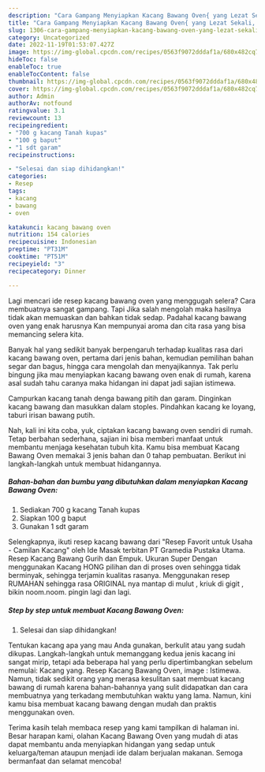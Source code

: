 ```yaml
---
description: "Cara Gampang Menyiapkan Kacang Bawang Oven{ yang Lezat Sekali,  Menu Buat lebaran"
title: "Cara Gampang Menyiapkan Kacang Bawang Oven{ yang Lezat Sekali,  Menu Buat lebaran"
slug: 1306-cara-gampang-menyiapkan-kacang-bawang-oven-yang-lezat-sekali-menu-buat-lebaran
category: Uncategorized
date: 2022-11-19T01:53:07.427Z
image: https://img-global.cpcdn.com/recipes/0563f9072dddaf1a/680x482cq70/kacang-bawang-oven-foto-resep-utama.jpg
hideToc: false
enableToc: true
enableTocContent: false
thumbnail: https://img-global.cpcdn.com/recipes/0563f9072dddaf1a/680x482cq70/kacang-bawang-oven-foto-resep-utama.jpg
cover: https://img-global.cpcdn.com/recipes/0563f9072dddaf1a/680x482cq70/kacang-bawang-oven-foto-resep-utama.jpg
author: Admin
authorAv: notfound
ratingvalue: 3.1
reviewcount: 13
recipeingredient:
- "700 g kacang Tanah kupas"
- "100 g baput"
- "1 sdt garam"
recipeinstructions:

- "Selesai dan siap dihidangkan!"
categories:
- Resep
tags:
- kacang
- bawang
- oven

katakunci: kacang bawang oven 
nutrition: 154 calories
recipecuisine: Indonesian
preptime: "PT31M"
cooktime: "PT51M"
recipeyield: "3"
recipecategory: Dinner

---
```



Lagi mencari ide resep kacang bawang oven yang menggugah selera? Cara membuatnya sangat gampang. Tapi Jika salah mengolah maka hasilnya tidak akan memuaskan dan bahkan tidak sedap. Padahal kacang bawang oven yang enak harusnya Kan mempunyai aroma dan cita rasa yang bisa memancing selera kita.


Banyak hal yang sedikit banyak berpengaruh terhadap kualitas rasa dari kacang bawang oven, pertama dari jenis bahan, kemudian pemilihan bahan segar dan bagus, hingga cara mengolah dan menyajikannya. Tak perlu bingung jika mau menyiapkan kacang bawang oven enak di rumah, karena asal sudah tahu caranya maka hidangan ini dapat jadi sajian istimewa.

Campurkan kacang tanah denga bawang pitih dan garam. Dinginkan kacang bawang dan masukkan dalam stoples. Pindahkan kacang ke loyang, taburi irisan bawang putih.


Nah, kali ini kita coba, yuk, ciptakan kacang bawang oven sendiri di rumah. Tetap berbahan sederhana, sajian ini bisa memberi manfaat untuk membantu menjaga kesehatan tubuh kita. Kamu bisa membuat Kacang Bawang Oven memakai 3 jenis bahan dan 0 tahap pembuatan. Berikut ini langkah-langkah untuk membuat hidangannya.

<!--inarticleads1-->

##### Bahan-bahan dan bumbu yang dibutuhkan dalam menyiapkan Kacang Bawang Oven:

1. Sediakan 700 g kacang Tanah kupas
1. Siapkan 100 g baput
1. Gunakan 1 sdt garam


Selengkapnya, ikuti resep kacang bawang dari &#34;Resep Favorit untuk Usaha - Camilan Kacang&#34; oleh Ide Masak terbitan PT Gramedia Pustaka Utama. Resep Kacang Bawang Gurih dan Empuk. Ukuran Super Dengan menggunakan Kacang HONG pilihan dan di proses oven sehingga tidak berminyak, sehingga terjamin kualitas rasanya. Menggunakan resep RUMAHAN sehingga rasa ORIGINAL nya mantap di mulut , kriuk di gigit , bikin noom.noom. pingin lagi dan lagi. 

<!--inarticleads2-->

##### Step by step untuk membuat Kacang Bawang Oven:


1. Selesai dan siap dihidangkan!

Tentukan kacang apa yang mau Anda gunakan, berkulit atau yang sudah dikupas. Langkah-langkah untuk memanggang kedua jenis kacang ini sangat mirip, tetapi ada beberapa hal yang perlu dipertimbangkan sebelum memulai: Kacang yang. Resep Kacang Bawang Oven, image : Istimewa. Namun, tidak sedikit orang yang merasa kesulitan saat membuat kacang bawang di rumah karena bahan-bahannya yang sulit didapatkan dan cara membuatnya yang terkadang membutuhkan waktu yang lama. Namun, kini kamu bisa membuat kacang bawang dengan mudah dan praktis menggunakan oven. 

Terima kasih telah membaca resep yang kami tampilkan di halaman ini. Besar harapan kami, olahan Kacang Bawang Oven yang mudah di atas dapat membantu anda menyiapkan hidangan yang sedap untuk keluarga/teman ataupun menjadi ide dalam berjualan makanan. Semoga bermanfaat dan selamat mencoba!
